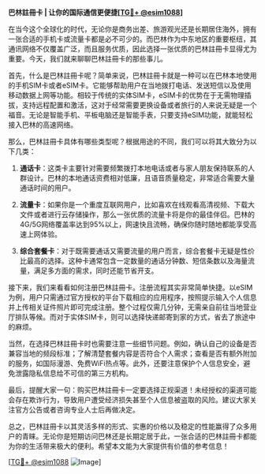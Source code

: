 **巴林註冊卡 | 让你的国际通信更便捷[[TG💪+ @esim1088](https://t.me/s/esim1088)]**

在当今这个全球化的时代，无论你是商务出差、旅游观光还是长期居住海外，拥有一张合适的手机卡或流量卡都是必不可少的。而巴林作为中东地区的重要枢纽，其通讯网络不仅覆盖广泛，而且服务优质，因此选择一张优质的巴林註冊卡显得尤为重要。今天，我们就来聊聊巴林註冊卡的那些事儿。

首先，什么是巴林註冊卡呢？简单来说，巴林註冊卡就是一种可以在巴林本地使用的手机SIM卡或者eSIM卡。它能够帮助用户在当地拨打电话、发送短信以及使用移动数据上网等功能。相较于传统的实体SIM卡，eSIM卡的优势在于无需物理插拔，支持远程配置和激活，这对于经常需要更换设备或者旅行的人来说无疑是一个福音。无论是智能手机、平板电脑还是智能手表，只要支持eSIM功能，就能轻松接入巴林的高速网络。

那么，巴林註冊卡具体有哪些类型呢？根据用途的不同，我们可以将其大致分为以下几类：

1. **通话卡**：这类卡主要针对需要频繁拨打本地电话或者与家人朋友保持联系的人群设计。巴林的本地通话资费相对低廉，且语音质量稳定，非常适合需要大量通话时间的用户。

2. **流量卡**：如果你是一个重度互联网用户，比如喜欢在线观看高清视频、下载大文件或者进行云存储操作，那么一张优质的流量卡将是你的最佳伴侣。巴林的4G/5G网络覆盖率达到95%以上，网速快且流畅，确保你随时随地都能享受高速上网体验。

3. **综合套餐卡**：对于既需要通话又需要流量的用户而言，综合套餐卡无疑是性价比最高的选择。这种卡通常包含一定数量的通话分钟数、短信条数以及海量流量，满足多方面的需求，同时还能节省开支。

接下来，我们来看看如何注册巴林註冊卡。注册流程其实非常简单快捷。以eSIM为例，用户只需通过官方授权的平台下载相应的应用程序，按照提示输入个人信息并上传相关证件照片即可完成注册。整个过程仅需几分钟，无需亲自前往当地营业厅排队等候。而对于实体SIM卡，则可以选择快递邮寄到家的方式，省去了旅途中的麻烦。

当然，在选择巴林註冊卡时也需要注意一些细节问题。例如，确认自己的设备是否兼容当地的频段标准；了解清楚套餐内容是否符合个人需求；查看是否有额外附加的服务，如国际漫游、免费WiFi热点等。此外，还要注意保护个人信息安全，避免泄露隐私信息给不可信的第三方机构。

最后，提醒大家一句：购买巴林註冊卡一定要选择正规渠道！未经授权的渠道可能会存在欺诈行为，导致用户遭受经济损失甚至个人信息被盗取的风险。建议大家关注官方公告或者咨询专业人士后再做决定。

总之，巴林註冊卡以其灵活多样的形式、实惠的价格以及稳定的性能赢得了众多用户的青睐。无论你是短期访问巴林还是长期定居于此，一张合适的巴林註冊卡都能为你的生活带来极大的便利。希望本文能为大家提供有价值的参考信息！

[[TG💪+ @esim1088](https://t.me/s/esim1088) ![Image](https://i.postimg.cc/4NQfJmqS/Snipaste-2025-05-13-00-14-12.png)]